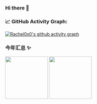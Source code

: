 ### Hi there 👋

<!--
**Rachel0x0/Rachel0x0** is a ✨ _special_ ✨ repository because its `README.md` (this file) appears on your GitHub profile.

Here are some ideas to get you started:

- 🔭 I’m currently working on ...
- 🌱 I’m currently learning ...
- 👯 I’m looking to collaborate on ...
- 🤔 I’m looking for help with ...
- 💬 Ask me about ...
- 📫 How to reach me: ...
- 😄 Pronouns: ...
- ⚡ Fun fact: ...
-->


### 📈 GitHub Activity Graph:

[![Rachel0x0's github activity graph](https://github-readme-activity-graph.cyclic.app/graph?username=Rachel0x0&theme=github-compact)](https://github.com/Rachel0x0/github-readme-activity-graph)


### 今年汇总 ✨

<img align="" height="137px" src="https://github-readme-stats.vercel.app/api?username=Rachel0x0&hide_title=true&hide_border=true&show_icons=true&include_all_commits=true&line_height=21&bg_color=0,EC6C6C,FFD479,FFFC79,73FA79&theme=graywhite&locale=cn" />
<img align="" height="137px" src="https://github-readme-stats.vercel.app/api/top-langs/?username=Rachel0x0&hide_title=true&hide_border=true&layout=compact&bg_color=0,73FA79,73FDFF,D783FF&theme=graywhite&locale=cn" />
